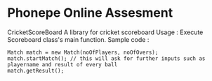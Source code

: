 # Phonepe Online Assesment
 CricketScoreBoard
 A library for cricket scoreboard Usage : Execute Scoreboard class's main function. Sample code :

    Match match = new Match(noOfPlayers, noOfOvers);
    match.startMatch(); // this will ask for further inputs such as playername and result of every ball
    match.getResult();
